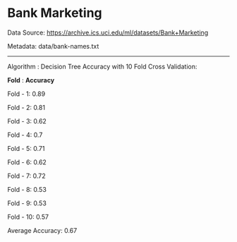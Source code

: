 # Bank Marketing

Data Source: https://archive.ics.uci.edu/ml/datasets/Bank+Marketing

Metadata: data/bank-names.txt

---
Algorithm	: Decision Tree
Accuracy with 10 Fold Cross Validation:

**Fold**    : **Accuracy**

Fold - 1: 0.89

Fold - 2: 0.81

Fold - 3: 0.62

Fold - 4: 0.7

Fold - 5: 0.71

Fold - 6: 0.62

Fold - 7: 0.72

Fold - 8: 0.53

Fold - 9: 0.53

Fold - 10: 0.57

Average Accuracy:  0.67
